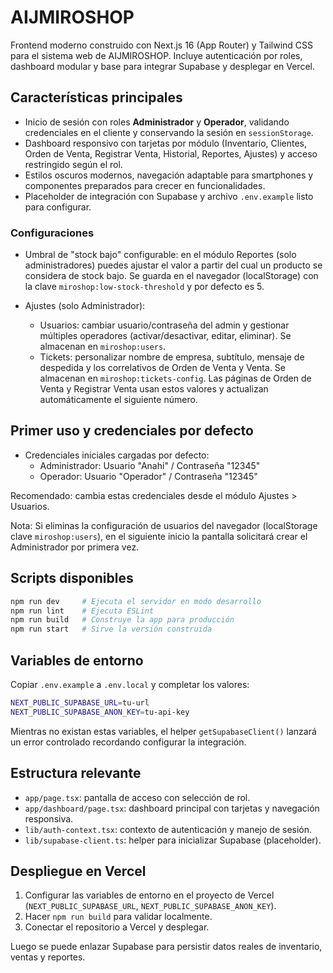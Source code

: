# AIJMIROSHOP

Frontend moderno construido con Next.js 16 (App Router) y Tailwind CSS para el sistema web de AIJMIROSHOP. Incluye autenticación por roles, dashboard modular y base para integrar Supabase y desplegar en Vercel.

## Características principales

- Inicio de sesión con roles **Administrador** y **Operador**, validando credenciales en el cliente y conservando la sesión en `sessionStorage`.
- Dashboard responsivo con tarjetas por módulo (Inventario, Clientes, Orden de Venta, Registrar Venta, Historial, Reportes, Ajustes) y acceso restringido según el rol.
- Estilos oscuros modernos, navegación adaptable para smartphones y componentes preparados para crecer en funcionalidades.
- Placeholder de integración con Supabase y archivo `.env.example` listo para configurar.

### Configuraciones

- Umbral de "stock bajo" configurable: en el módulo Reportes (solo administradores) puedes ajustar el valor a partir del cual un producto se considera de stock bajo. Se guarda en el navegador (localStorage) con la clave `miroshop:low-stock-threshold` y por defecto es 5.

- Ajustes (solo Administrador):
	- Usuarios: cambiar usuario/contraseña del admin y gestionar múltiples operadores (activar/desactivar, editar, eliminar). Se almacenan en `miroshop:users`.
	- Tickets: personalizar nombre de empresa, subtítulo, mensaje de despedida y los correlativos de Orden de Venta y Venta. Se almacenan en `miroshop:tickets-config`. Las páginas de Orden de Venta y Registrar Venta usan estos valores y actualizan automáticamente el siguiente número.

## Primer uso y credenciales por defecto

- Credenciales iniciales cargadas por defecto:
	- Administrador: Usuario "Anahi" / Contraseña "12345"
	- Operador: Usuario "Operador" / Contraseña "12345"

Recomendado: cambia estas credenciales desde el módulo Ajustes > Usuarios.

Nota: Si eliminas la configuración de usuarios del navegador (localStorage clave `miroshop:users`), en el siguiente inicio la pantalla solicitará crear el Administrador por primera vez.

## Scripts disponibles

```bash
npm run dev     # Ejecuta el servidor en modo desarrollo
npm run lint    # Ejecuta ESLint
npm run build   # Construye la app para producción
npm run start   # Sirve la versión construida
```

## Variables de entorno

Copiar `.env.example` a `.env.local` y completar los valores:

```bash
NEXT_PUBLIC_SUPABASE_URL=tu-url
NEXT_PUBLIC_SUPABASE_ANON_KEY=tu-api-key
```

Mientras no existan estas variables, el helper `getSupabaseClient()` lanzará un error controlado recordando configurar la integración.

## Estructura relevante

- `app/page.tsx`: pantalla de acceso con selección de rol.
- `app/dashboard/page.tsx`: dashboard principal con tarjetas y navegación responsiva.
- `lib/auth-context.tsx`: contexto de autenticación y manejo de sesión.
- `lib/supabase-client.ts`: helper para inicializar Supabase (placeholder).

## Despliegue en Vercel

1. Configurar las variables de entorno en el proyecto de Vercel (`NEXT_PUBLIC_SUPABASE_URL`, `NEXT_PUBLIC_SUPABASE_ANON_KEY`).
2. Hacer `npm run build` para validar localmente.
3. Conectar el repositorio a Vercel y desplegar.

Luego se puede enlazar Supabase para persistir datos reales de inventario, ventas y reportes.
